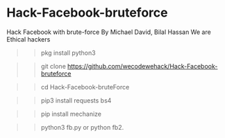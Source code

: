 # Hack-Facebook-bruteforce
Hack Facebook with brute-force
By Michael David, Bilal Hassan We are Ethical hackers
>> pkg install python3

>> git clone https://github.com/wecodewehack/Hack-Facebook-bruteforce

>> cd Hack-Facebook-bruteForce

>> pip3 install requests bs4

>> pip install mechanize

>> python3 fb.py or python fb2.
